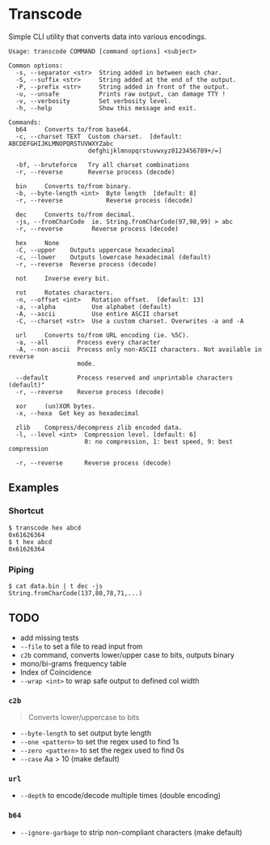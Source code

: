 # Transcode
Simple CLI utility that converts data into various encodings.


```
Usage: transcode COMMAND [command options] <subject>

Common options:
  -s, --separator <str>  String added in between each char.
  -S, --suffix <str>     String added at the end of the output.
  -P, --prefix <str>     String added in front of the output.
  -u, --unsafe           Prints raw output, can damage TTY !
  -v, --verbosity        Set verbosity level.
  -h, --help             Show this message and exit.

Commands:
  b64     Converts to/from base64.
  -c, --charset TEXT  Custom charset.  [default: ABCDEFGHIJKLMNOPQRSTUVWXYZabc
                      defghijklmnopqrstuvwxyz0123456789+/=]

  -bf, --bruteforce   Try all charset combinations
  -r, --reverse       Reverse process (decode)

  bin     Converts to/from binary.
  -b, --byte-length <int>  Byte length  [default: 8]
  -r, --reverse            Reverse process (decode)

  dec     Converts to/from decimal.
  -js, --fromCharCode  ie. String.fromCharCode(97,98,99) > abc
  -r, --reverse        Reverse process (decode)

  hex     None
  -C, --upper    Outputs uppercase hexadecimal
  -c, --lower    Outputs lowercase hexadecimal (default)
  -r, --reverse  Reverse process (decode)

  not     Inverse every bit.

  rot     Rotates characters.
  -n, --offset <int>   Rotation offset.  [default: 13]
  -a, --alpha          Use alphabet (default)
  -A, --ascii          Use entire ASCII charset
  -C, --charset <str>  Use a custom charset. Overwrites -a and -A

  url     Converts to/from URL encoding (ie. %5C).
  -a, --all        Process every character
  -A, --non-ascii  Process only non-ASCII characters. Not available in reverse
                   mode.

  --default        Process reserved and unprintable characters (default)"
  -r, --reverse    Reverse process (decode)

  xor     (un)XOR bytes.
  -x, --hexa  Get key as hexadecimal

  zlib    Compress/decompress zlib encoded data.
  -l, --level <int>  Compression level. [default: 6]
                     0: no compression, 1: best speed, 9: best compression

  -r, --reverse      Reverse process (decode)
```

## Examples
### Shortcut
```
$ transcode hex abcd
0x61626364
$ t hex abcd
0x61626364
```

### Piping
```
$ cat data.bin | t dec -js
String.fromCharCode(137,80,78,71,...)
```

## TODO
- add missing tests
- `--file` to set a file to read input from
- `c2b` command, converts lower/upper case to bits, outputs binary
- mono/bi-grams frequency table
- Index of Coincidence
- `--wrap <int>` to wrap safe output to defined col width
### `c2b`
> Converts lower/uppercase to bits
- `--byte-length` to set output byte length
- `--one <pattern>` to set the regex used to find 1s
- `--zero <pattern>` to set the regex used to find 0s
- `--case` Aa > 10 (make default)
### `url`
- `--depth` to encode/decode multiple times (double encoding)
### `b64`
- `--ignore-garbage` to strip non-compliant characters (make default)